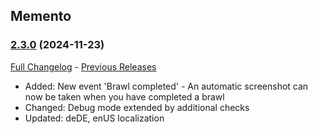 ## Memento
### [2.3.0](https://github.com/diomsg-code/Memento/tree/2.3.0) (2024-11-23)
[Full Changelog](https://github.com/diomsg-code/Memento/compare/2.2.5...2.3.0) - [Previous Releases](https://github.com/diomsg-code/Memento/releases)

- Added: New event 'Brawl completed' - An automatic screenshot can now be taken when you have completed a brawl
- Changed: Debug mode extended by additional checks
- Updated: deDE, enUS localization
